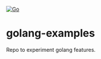 [![Go](https://github.com/iblogdev/golang-examples/actions/workflows/go.yml/badge.svg)](https://github.com/iblogdev/golang-examples/actions/workflows/go.yml)

# golang-examples

Repo to experiment golang features.